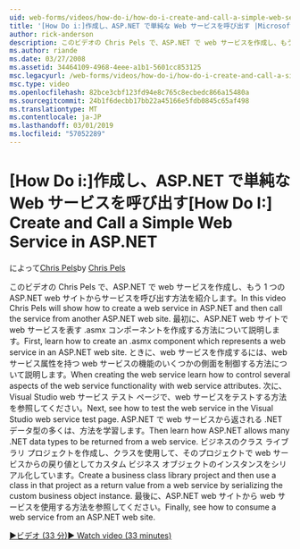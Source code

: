 ```yaml
---
uid: web-forms/videos/how-do-i/how-do-i-create-and-call-a-simple-web-service-in-aspnet
title: '[How Do i:]作成し、ASP.NET で単純な Web サービスを呼び出す |Microsoft Docs'
author: rick-anderson
description: このビデオの Chris Pels で、ASP.NET で web サービスを作成し、もう 1 つの ASP.NET web サイトからサービスを呼び出す方法を紹介します。 最初に、作成する方法を説明してください.
ms.author: riande
ms.date: 03/27/2008
ms.assetid: 34464109-4968-4eee-a1b1-5601cc853125
msc.legacyurl: /web-forms/videos/how-do-i/how-do-i-create-and-call-a-simple-web-service-in-aspnet
msc.type: video
ms.openlocfilehash: 82bce3cbf123fd94e8c765c8ecbedc866a15480a
ms.sourcegitcommit: 24b1f6decbb17bb22a45166e5fdb0845c65af498
ms.translationtype: MT
ms.contentlocale: ja-JP
ms.lasthandoff: 03/01/2019
ms.locfileid: "57052289"
---
```

<a name="how-do-i-create-and-call-a-simple-web-service-in-aspnet"></a><span data-ttu-id="824cb-104">[How Do i:]作成し、ASP.NET で単純な Web サービスを呼び出す</span><span class="sxs-lookup"><span data-stu-id="824cb-104">[How Do I:] Create and Call a Simple Web Service in ASP.NET</span></span>
====================
<span data-ttu-id="824cb-105">によって[Chris Pels](https://twitter.com/chrispels)</span><span class="sxs-lookup"><span data-stu-id="824cb-105">by [Chris Pels](https://twitter.com/chrispels)</span></span>

<span data-ttu-id="824cb-106">このビデオの Chris Pels で、ASP.NET で web サービスを作成し、もう 1 つの ASP.NET web サイトからサービスを呼び出す方法を紹介します。</span><span class="sxs-lookup"><span data-stu-id="824cb-106">In this video Chris Pels will show how to create a web service in ASP.NET and then call the service from another ASP.NET web site.</span></span> <span data-ttu-id="824cb-107">最初に、ASP.NET web サイトで web サービスを表す .asmx コンポーネントを作成する方法について説明します。</span><span class="sxs-lookup"><span data-stu-id="824cb-107">First, learn how to create an .asmx component which represents a web service in an ASP.NET web site.</span></span> <span data-ttu-id="824cb-108">ときに、web サービスを作成するには、web サービス属性を持つ web サービスの機能のいくつかの側面を制御する方法について説明します。</span><span class="sxs-lookup"><span data-stu-id="824cb-108">When creating the web service learn how to control several aspects of the web service functionality with web service attributes.</span></span> <span data-ttu-id="824cb-109">次に、Visual Studio web サービス テスト ページで、web サービスをテストする方法を参照してください。</span><span class="sxs-lookup"><span data-stu-id="824cb-109">Next, see how to test the web service in the Visual Studio web service test page.</span></span> <span data-ttu-id="824cb-110">ASP.NET で web サービスから返される .NET データ型の多くは、方法を学習します。</span><span class="sxs-lookup"><span data-stu-id="824cb-110">Then learn how ASP.NET allows many .NET data types to be returned from a web service.</span></span> <span data-ttu-id="824cb-111">ビジネスのクラス ライブラリ プロジェクトを作成し、クラスを使用して、そのプロジェクトで web サービスからの戻り値としてカスタム ビジネス オブジェクトのインスタンスをシリアル化しています。</span><span class="sxs-lookup"><span data-stu-id="824cb-111">Create a business class library project and then use a class in that project as a return value from a web service by serializing the custom business object instance.</span></span> <span data-ttu-id="824cb-112">最後に、ASP.NET web サイトから web サービスを使用する方法を参照してください。</span><span class="sxs-lookup"><span data-stu-id="824cb-112">Finally, see how to consume a web service from an ASP.NET web site.</span></span>

[<span data-ttu-id="824cb-113">&#9654;ビデオ (33 分)</span><span class="sxs-lookup"><span data-stu-id="824cb-113">&#9654; Watch video (33 minutes)</span></span>](https://channel9.msdn.com/Blogs/ASP-NET-Site-Videos/how-do-i-create-and-call-a-simple-web-service-in-aspnet)
